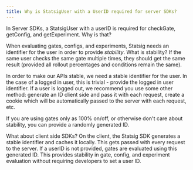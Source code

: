 ```yaml
---
title: Why is StatsigUser with a UserID required for server SDKs?
---
```


In Server SDKs, a StatsigUser with a userID is required for checkGate, getConfig, and getExperiment.  Why is that?

When evaluating gates, configs, and experiments, Statsig needs an identifier for the user in order to provide *stability*.  What is stability? If the same user checks the same gate multiple times, they should get the same result (provided all rollout percentages and conditions remain the same).

In order to make our APIs stable, we need a stable identifier for the user.  In the case of a logged in user,  this is trivial - provide the logged in user identifier.  If a user is logged out, we recommend you use some other method: generate an ID client side and pass it with each request, create a cookie which will be automatically passed to the server with each request, etc.

If you are using gates only as 100% on/off, or otherwise don't care about stability, you can provide a randomly generated ID.

What about client side SDKs?  On the client, the Statsig SDK generates a stable identifier and caches it locally.  This gets passed with every request to the server.  If a userID is not provided, gates are evaluated using this generated ID.  This provides stability in gate, config, and experiment evaluation without
requiring developers to set a user ID.
